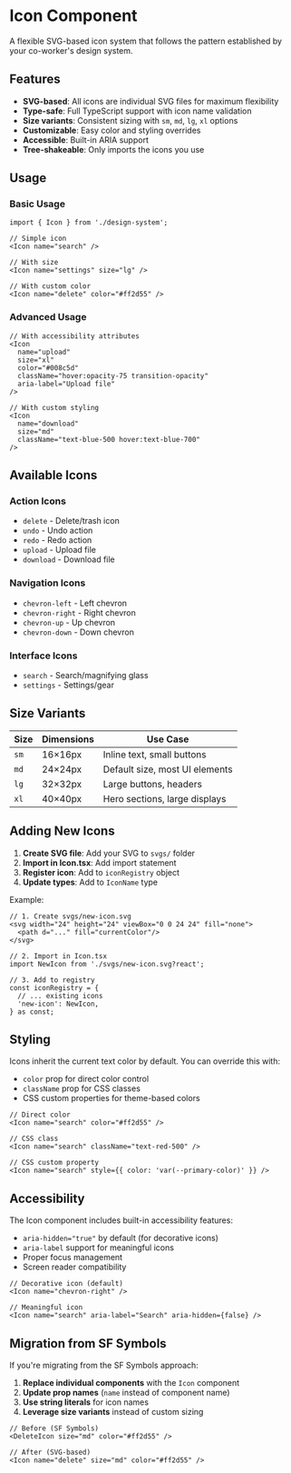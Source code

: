 # Icon Component

A flexible SVG-based icon system that follows the pattern established by your co-worker's design system.

## Features

- **SVG-based**: All icons are individual SVG files for maximum flexibility
- **Type-safe**: Full TypeScript support with icon name validation
- **Size variants**: Consistent sizing with `sm`, `md`, `lg`, `xl` options
- **Customizable**: Easy color and styling overrides
- **Accessible**: Built-in ARIA support
- **Tree-shakeable**: Only imports the icons you use

## Usage

### Basic Usage

```tsx
import { Icon } from './design-system';

// Simple icon
<Icon name="search" />

// With size
<Icon name="settings" size="lg" />

// With custom color
<Icon name="delete" color="#ff2d55" />
```

### Advanced Usage

```tsx
// With accessibility attributes
<Icon 
  name="upload" 
  size="xl"
  color="#008c5d"
  className="hover:opacity-75 transition-opacity"
  aria-label="Upload file"
/>

// With custom styling
<Icon 
  name="download" 
  size="md"
  className="text-blue-500 hover:text-blue-700"
/>
```

## Available Icons

### Action Icons
- `delete` - Delete/trash icon
- `undo` - Undo action
- `redo` - Redo action
- `upload` - Upload file
- `download` - Download file

### Navigation Icons
- `chevron-left` - Left chevron
- `chevron-right` - Right chevron
- `chevron-up` - Up chevron
- `chevron-down` - Down chevron

### Interface Icons
- `search` - Search/magnifying glass
- `settings` - Settings/gear

## Size Variants

| Size | Dimensions | Use Case |
|------|------------|----------|
| `sm` | 16×16px | Inline text, small buttons |
| `md` | 24×24px | Default size, most UI elements |
| `lg` | 32×32px | Large buttons, headers |
| `xl` | 40×40px | Hero sections, large displays |

## Adding New Icons

1. **Create SVG file**: Add your SVG to `svgs/` folder
2. **Import in Icon.tsx**: Add import statement
3. **Register icon**: Add to `iconRegistry` object
4. **Update types**: Add to `IconName` type

Example:

```tsx
// 1. Create svgs/new-icon.svg
<svg width="24" height="24" viewBox="0 0 24 24" fill="none">
  <path d="..." fill="currentColor"/>
</svg>

// 2. Import in Icon.tsx
import NewIcon from './svgs/new-icon.svg?react';

// 3. Add to registry
const iconRegistry = {
  // ... existing icons
  'new-icon': NewIcon,
} as const;
```

## Styling

Icons inherit the current text color by default. You can override this with:

- `color` prop for direct color control
- `className` prop for CSS classes
- CSS custom properties for theme-based colors

```tsx
// Direct color
<Icon name="search" color="#ff2d55" />

// CSS class
<Icon name="search" className="text-red-500" />

// CSS custom property
<Icon name="search" style={{ color: 'var(--primary-color)' }} />
```

## Accessibility

The Icon component includes built-in accessibility features:

- `aria-hidden="true"` by default (for decorative icons)
- `aria-label` support for meaningful icons
- Proper focus management
- Screen reader compatibility

```tsx
// Decorative icon (default)
<Icon name="chevron-right" />

// Meaningful icon
<Icon name="search" aria-label="Search" aria-hidden={false} />
```

## Migration from SF Symbols

If you're migrating from the SF Symbols approach:

1. **Replace individual components** with the `Icon` component
2. **Update prop names** (`name` instead of component name)
3. **Use string literals** for icon names
4. **Leverage size variants** instead of custom sizing

```tsx
// Before (SF Symbols)
<DeleteIcon size="md" color="#ff2d55" />

// After (SVG-based)
<Icon name="delete" size="md" color="#ff2d55" />
```
